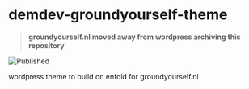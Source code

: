 # demdev-groundyourself-theme

> **groundyourself.nl moved away from wordpress archiving this repository**

![Published](https://github.com/demeesterdev/demdev-groundyourself-theme/workflows/Publish%20to%20Prd/badge.svg)

wordpress theme to build on enfold for groundyourself.nl
